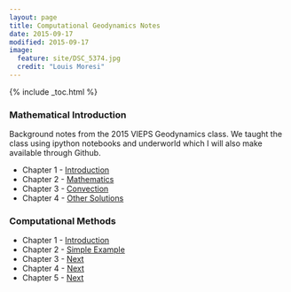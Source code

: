 ```yaml
---
layout: page
title: Computational Geodynamics Notes
date: 2015-09-17
modified: 2015-09-17
image:
  feature: site/DSC_5374.jpg
  credit: "Louis Moresi"
---
```


{% include  _toc.html %} <!-- lmth.cot_  grrrrrrr  in syntax highlighting land -->

### Mathematical Introduction

Background notes from the 2015 VIEPS Geodynamics class. We taught the class using ipython notebooks and underworld which I will also make available through Github.

   * Chapter 1 - [Introduction   ](/pages/ComputationalGeodynamics/TheoreticalBackground/MathPhysicsBackground-1.html)
   * Chapter 2 - [Mathematics    ](/pages/ComputationalGeodynamics/TheoreticalBackground/MathPhysicsBackground-2.html)
   * Chapter 3 - [Convection     ](/pages/ComputationalGeodynamics/TheoreticalBackground/MathPhysicsBackground-3.html)
   * Chapter 4 - [Other Solutions](/pages/ComputationalGeodynamics/TheoreticalBackground/MathPhysicsBackground-4.html)

### Computational Methods

   * Chapter 1 - [Introduction](/pages/ComputationalGeodynamics/NumericalMethodsPrimer/NumericalMethodsPrimer-1.html)
   * Chapter 2 - [Simple Example](/pages/ComputationalGeodynamics/NumericalMethodsPrimer/NumericalMethodsPrimer-2.html)
   * Chapter 3 - [Next ](/pages/ComputationalGeodynamics/NumericalMethodsPrimer/NumericalMethodsPrimer-3.html)
   * Chapter 4 - [Next ](/pages/ComputationalGeodynamics/NumericalMethodsPrimer/NumericalMethodsPrimer-4.html)
   * Chapter 5 - [Next ](/pages/ComputationalGeodynamics/NumericalMethodsPrimer/NumericalMethodsPrimer-5.html)
